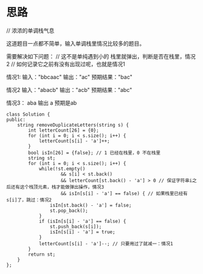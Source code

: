 # 思路  

// 浓浓的单调栈气息

这道题目一点都不简单，输入单调栈里情况比较多的题目。

需要解决如下问题：
// 这不是单纯遇到小的 栈里就弹出，判断是否在栈里，情况2
// 如何记录它之前有没有出现过呢，也就是情况1 


情况1:
输入："bbcaac"
输出："ac"
预期结果："bac"

情况2
输入："abacb"
输出："acb"
预期结果："abc"

情况3：
aba  输出 a  预期是ab

```
class Solution {
public:
    string removeDuplicateLetters(string s) {
        int letterCount[26] = {0};
        for (int i = 0; i < s.size(); i++) {
            letterCount[s[i] - 'a']++;
        }
        bool isIn[26] = {false}; // 1 已经在栈里，0 不在栈里
        string st;
        for (int i = 0; i < s.size(); i++) {
            while(!st.empty()
                    && s[i] < st.back()
                    && letterCount[st.back() - 'a'] > 0 // 保证字符串i之后还有这个栈顶元素，栈才能做弹出操作，情况3
                    && isIn[s[i] - 'a'] == false) { // 如果栈里已经有s[i]了，跳过：情况2
                isIn[st.back() - 'a'] = false;
                st.pop_back();
            }
            if (isIn[s[i] - 'a'] == false) {
                st.push_back(s[i]);
                isIn[s[i] - 'a'] = true;
            }
            letterCount[s[i] - 'a']--; // 只要用过了就减一：情况1
        }
        return st;
    }
};
```
